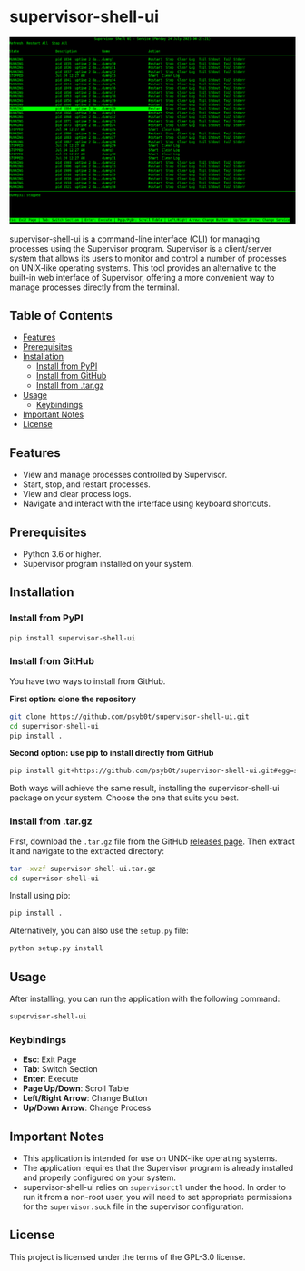 # supervisor-shell-ui

[![supervisor-shell-ui](./assets/supervisor-shell-ui.png)](https://github.com/psyb0t/supervisor-shell-ui/blob/master/assets/supervisor-shell-ui.png)

supervisor-shell-ui is a command-line interface (CLI) for managing processes using the Supervisor program. Supervisor is a client/server system that allows its users to monitor and control a number of processes on UNIX-like operating systems. This tool provides an alternative to the built-in web interface of Supervisor, offering a more convenient way to manage processes directly from the terminal.

## Table of Contents

- [Features](#features)
- [Prerequisites](#prerequisites)
- [Installation](#installation)
  - [Install from PyPI](#install-from-pypi)
  - [Install from GitHub](#install-from-github)
  - [Install from .tar.gz](#install-from-targz)
- [Usage](#usage)
  - [Keybindings](#keybindings)
- [Important Notes](#important-notes)
- [License](#license)

## Features

- View and manage processes controlled by Supervisor.
- Start, stop, and restart processes.
- View and clear process logs.
- Navigate and interact with the interface using keyboard shortcuts.

## Prerequisites

- Python 3.6 or higher.
- Supervisor program installed on your system.

## Installation

### Install from PyPI

```bash
pip install supervisor-shell-ui
```

### Install from GitHub

You have two ways to install from GitHub.

**First option: clone the repository**

```bash
git clone https://github.com/psyb0t/supervisor-shell-ui.git
cd supervisor-shell-ui
pip install .
```

**Second option: use pip to install directly from GitHub**

```bash
pip install git+https://github.com/psyb0t/supervisor-shell-ui.git#egg=supervisor-shell-ui
```

Both ways will achieve the same result, installing the supervisor-shell-ui package on your system. Choose the one that suits you best.

### Install from .tar.gz

First, download the `.tar.gz` file from the GitHub [releases page](https://github.com/psyb0t/supervisor-shell-ui/releases). Then extract it and navigate to the extracted directory:

```bash
tar -xvzf supervisor-shell-ui.tar.gz
cd supervisor-shell-ui
```

Install using pip:

```bash
pip install .
```

Alternatively, you can also use the `setup.py` file:

```bash
python setup.py install
```

## Usage

After installing, you can run the application with the following command:

```bash
supervisor-shell-ui
```

### Keybindings

- **Esc**: Exit Page
- **Tab**: Switch Section
- **Enter**: Execute
- **Page Up/Down**: Scroll Table
- **Left/Right Arrow**: Change Button
- **Up/Down Arrow**: Change Process

## Important Notes

- This application is intended for use on UNIX-like operating systems.
- The application requires that the Supervisor program is already installed and properly configured on your system.
- supervisor-shell-ui relies on `supervisorctl` under the hood. In order to run it from a non-root user, you will need to set appropriate permissions for the `supervisor.sock` file in the supervisor configuration.

## License

This project is licensed under the terms of the GPL-3.0 license.
